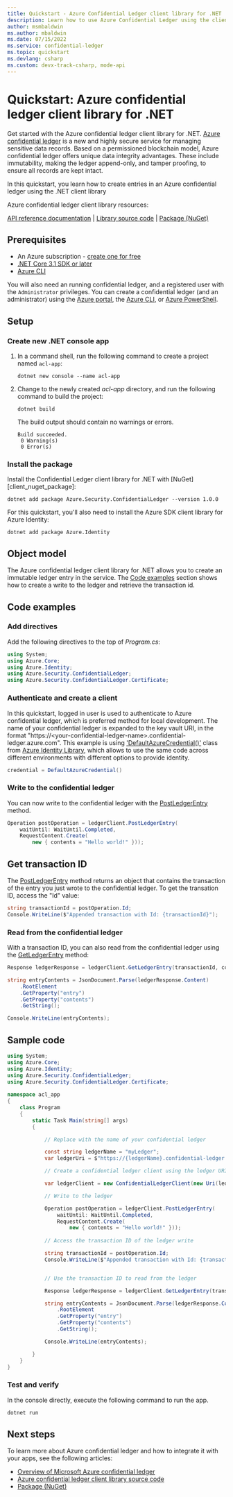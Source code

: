 ```yaml
---
title: Quickstart - Azure Confidential Ledger client library for .NET 
description: Learn how to use Azure Confidential Ledger using the client library for .NET
author: msmbaldwin
ms.author: mbaldwin
ms.date: 07/15/2022
ms.service: confidential-ledger
ms.topic: quickstart
ms.devlang: csharp
ms.custom: devx-track-csharp, mode-api
---
```


# Quickstart: Azure confidential ledger client library for .NET

Get started with the Azure confidential ledger client library for .NET. [Azure confidential ledger](overview.md) is a new and highly secure service for managing sensitive data records. Based on a permissioned blockchain model, Azure confidential ledger offers unique data integrity advantages. These include immutability, making the ledger append-only, and tamper proofing, to ensure all records are kept intact.

 In this quickstart, you learn how to create entries in an Azure confidential ledger using the .NET client library

Azure confidential ledger client library resources:

[API reference documentation](/dotnet/api/overview/azure/security.confidentialledger-readme-pre) | [Library source code](https://github.com/Azure/azure-sdk-for-net/tree/main/sdk/confidentialledger/Azure.Security.ConfidentialLedger) | [Package (NuGet)](https://www.nuget.org/packages/Azure.Security.ConfidentialLedger/1.0.0)

## Prerequisites

- An Azure subscription - [create one for free](https://azure.microsoft.com/free/dotnet)
- [.NET Core 3.1 SDK or later](https://dotnet.microsoft.com/download/dotnet-core)
- [Azure CLI](/cli/azure/install-azure-cli)

You will also need an running confidential ledger, and a registered user with the `Administrator` privileges. You can create a confidential ledger (and an administrator) using the [Azure portal](quickstart-portal.md), the [Azure CLI](quickstart-cli.md), or [Azure PowerShell](quickstart-powershell.md).


## Setup

### Create new .NET console app

1. In a command shell, run the following command to create a project named `acl-app`:

    ```dotnetcli
    dotnet new console --name acl-app
    ```

1. Change to the newly created *acl-app* directory, and run the following command to build the project:

    ```dotnetcli
    dotnet build
    ```

    The build output should contain no warnings or errors.
    
    ```console
    Build succeeded.
     0 Warning(s)
     0 Error(s)
    ```

### Install the package

Install the Confidential Ledger client library for .NET with [NuGet][client_nuget_package]:

```dotnetcli
dotnet add package Azure.Security.ConfidentialLedger --version 1.0.0
```

For this quickstart, you'll also need to install the Azure SDK client library for Azure Identity:

```dotnetcli
dotnet add package Azure.Identity
```

## Object model

The Azure confidential ledger client library for .NET allows you to create an immutable ledger entry in the service.  The [Code examples](#code-examples) section shows how to create a write to the ledger and retrieve the transaction id.

## Code examples

### Add directives

Add the following directives to the top of *Program.cs*:

```csharp
using System;
using Azure.Core;
using Azure.Identity;
using Azure.Security.ConfidentialLedger;
using Azure.Security.ConfidentialLedger.Certificate;
```

### Authenticate and create a client

In this quickstart, logged in user is used to authenticate to Azure confidential ledger, which is preferred method for local development.  The name of your confidential ledger is expanded to the key vault URI, in the format "https://\<your-confidential-ledger-name\>.confidential-ledger.azure.com". This example is using ['DefaultAzureCredential()'](/dotnet/api/azure.identity.defaultazurecredential) class from [Azure Identity Library](/dotnet/api/overview/azure/identity-readme), which allows to use the same code across different environments with different options to provide identity. 

```csharp
credential = DefaultAzureCredential()
```

### Write to the confidential ledger

You can now write to the confidential ledger with the [PostLedgerEntry](/dotnet/api/azure.security.confidentialledger.confidentialledgerclient.postledgerentry#azure-security-confidentialledger-confidentialledgerclient-postledgerentry\(azure-core-requestcontent-system-string-system-boolean-azure-requestcontext\)) method.

```csharp
Operation postOperation = ledgerClient.PostLedgerEntry(
    waitUntil: WaitUntil.Completed,
    RequestContent.Create(
        new { contents = "Hello world!" }));

```

## Get transaction ID

The [PostLedgerEntry](/dotnet/api/azure.security.confidentialledger.confidentialledgerclient.postledgerentry) method returns an object that contains the transaction of the entry you just wrote to the confidential ledger. To get the transation ID, access the "Id" value:

```csharp
string transactionId = postOperation.Id;
Console.WriteLine($"Appended transaction with Id: {transactionId}");
```

### Read from the confidential ledger

With a transaction ID, you can also read from the confidential ledger using the [GetLedgerEntry](/dotnet/api/azure.security.confidentialledger.confidentialledgerclient.getledgerentry) method:

```csharp
Response ledgerResponse = ledgerClient.GetLedgerEntry(transactionId, collectionId);

string entryContents = JsonDocument.Parse(ledgerResponse.Content)
    .RootElement
    .GetProperty("entry")
    .GetProperty("contents")
    .GetString();

Console.WriteLine(entryContents);
```


## Sample code

```csharp
using System;
using Azure.Core;
using Azure.Identity;
using Azure.Security.ConfidentialLedger;
using Azure.Security.ConfidentialLedger.Certificate;
    
namespace acl_app
{
    class Program
    {
        static Task Main(string[] args)
        {

            // Replace with the name of your confidential ledger

            const string ledgerName = "myLedger";
            var ledgerUri = $"https://{ledgerName}.confidential-ledger.azure.com";

            // Create a confidential ledger client using the ledger URI and DefaultAzureCredential

            var ledgerClient = new ConfidentialLedgerClient(new Uri(ledgerUri), new DefaultAzureCredential());

            // Write to the ledger

            Operation postOperation = ledgerClient.PostLedgerEntry(
                waitUntil: WaitUntil.Completed,
                RequestContent.Create(
                    new { contents = "Hello world!" }));
            
            // Access the transaction ID of the ledger write

            string transactionId = postOperation.Id;
            Console.WriteLine($"Appended transaction with Id: {transactionId}");


            // Use the transaction ID to read from the ledger

            Response ledgerResponse = ledgerClient.GetLedgerEntry(transactionId, collectionId);

            string entryContents = JsonDocument.Parse(ledgerResponse.Content)
                .RootElement
                .GetProperty("entry")
                .GetProperty("contents")
                .GetString();

            Console.WriteLine(entryContents);

        }
    }
}
```

### Test and verify

In the console directly, execute the following command to run the app.

```csharp
dotnet run
```


## Next steps

To learn more about Azure confidential ledger and how to integrate it with your apps, see the following articles:

- [Overview of Microsoft Azure confidential ledger](overview.md)
- [Azure confidential ledger client library source code](https://github.com/Azure/azure-sdk-for-net/tree/main/sdk/confidentialledger/Azure.Security.ConfidentialLedger)
- [Package (NuGet)](https://www.nuget.org/packages/Azure.Security.ConfidentialLedger/1.0.0)
